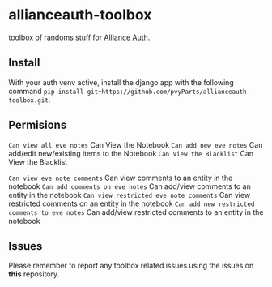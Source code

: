 # allianceauth-toolbox

toolbox of randoms stuff for [Alliance Auth](https://gitlab.com/allianceauth/allianceauth).

## Install 

With your auth venv active, install the django app with the following command `pip install git+https://github.com/pvyParts/allianceauth-toolbox.git`.

## Permisions

`Can view all eve notes` Can View the Notebook
`Can add new eve notes` Can add/edit new/existing items to the Notebook
`Can View the Blacklist` Can View the Blacklist 

`Can view eve note comments` Can view comments to an entity in the notebook
`Can add comments on eve notes` Can add/view comments to an entity in the notebook
`Can view restricted eve note comments` Can view restricted comments on an entity in the notebook
`Can add new restricted comments to eve notes` Can add/view restricted comments to an entity in the notebook

## Issues

Please remember to report any toolbox related issues using the issues on **this** repository.
